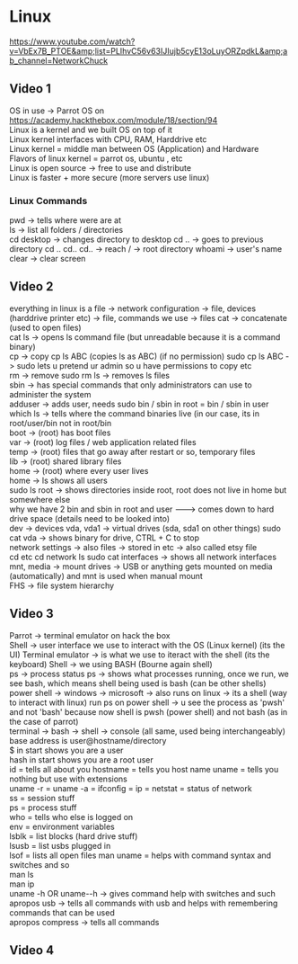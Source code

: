 # Linux
https://www.youtube.com/watch?v=VbEx7B_PTOE&amp;list=PLIhvC56v63IJIujb5cyE13oLuyORZpdkL&amp;ab_channel=NetworkChuck

## Video 1
OS in use -> Parrot OS on https://academy.hackthebox.com/module/18/section/94  
Linux is a kernel and we built OS on top of it  
Linux kernel interfaces with CPU, RAM, Harddrive etc  
Linux kernel = middle man between OS (Application) and Hardware  
Flavors of linux kernel = parrot os, ubuntu , etc  
Linux is open source -> free to use and distribute  
Linux is faster + more secure (more servers use linux)  

### Linux Commands
pwd -> tells where were are at  
ls -> list all folders / directories  
cd desktop -> changes directory to desktop
cd .. -> goes to previous directory
cd .. cd.. cd.. -> reach / -> root directory
whoami -> user's name  
clear -> clear screen  

## Video 2
everything in linux is a file -> network configuration -> file, devices (harddrive printer etc) -> file, commands we use -> files
cat -> concatenate (used to open files)  
cat ls -> opens ls command file (but unreadable because it is a command binary)  
cp -> copy
cp ls ABC (copies ls as ABC) (if no permission)
sudo cp ls ABC -> sudo lets u pretend ur admin so u have permissions to copy etc  
rm ->  remove 
sudo rm ls -> removes ls files  
sbin -> has special commands that only administrators can use to administer the system  
adduser -> adds user, needs sudo
bin / sbin in root = bin / sbin in user  
which ls -> tells where the command binaries live (in our case, its in root/user/bin not in root/bin  
boot -> (root) has boot files  
var -> (root) log files / web application related files  
temp -> (root) files that go away after restart or so, temporary files  
lib -> (root) shared library files  
home -> (root) where every user lives  
home -> ls shows all users  
sudo ls root -> shows directories inside root, root does not live in  home but somewhere else  
why we have 2 bin and sbin in root and user ---> comes down to hard drive space (details need to be looked into)  
dev -> devices
vda, vda1 -> virtual drives (sda, sda1 on other things)
sudo cat vda -> shows binary for drive, CTRL + C to stop  
network settings -> also files -> stored in etc -> also called etsy file  
cd etc 
cd network 
ls 
sudo cat interfaces -> shows all network interfaces   
mnt, media -> mount drives -> USB or anything gets mounted on media (automatically) and mnt is used when manual mount  
FHS -> file system hierarchy  


## Video 3
Parrot -> terminal emulator on hack the box  
Shell -> user interface we use to interact with the OS (Linux kernel)  (its the UI) 
Terminal emulator -> is what we use to iteract with the shell  (its the keyboard)
Shell -> we using BASH (Bourne again shell)  
ps -> process status 
ps -> shows what processes running, once we run, we see bash, which means shell being used is bash (can be other shells)  
power shell -> windows -> microsoft -> also runs on linux -> its a shell (way to interact with linux)
run ps on power shell -> u see the process as 'pwsh' and not 'bash' because now shell is pwsh (power shell) and not bash (as in the case of parrot)  
terminal -> bash -> shell -> console (all same, used being interchangeably)  
base address is user@hostname/directory  
$ in start shows you are a user  
hash in start shows you are a root user  
id = tells all about you
hostname = tells you host name
uname = tells you nothing but use with extensions  
uname -r = 
uname -a = 
ifconfig = 
ip = 
netstat = status of network  
ss = session stuff  
ps = process stuff  
who = tells who else is logged on  
env = environment variables  
lsblk = list blocks (hard drive stuff)  
lsusb = list usbs plugged in  
lsof = lists all open files 
man uname = helps with command syntax and switches and so  
man ls   
man ip  
uname -h OR uname--h -> gives command help with switches and such  
apropos usb -> tells all commands with usb and helps with remembering commands that can be used  
apropos compress -> tells all commands 

## Video 4

 
